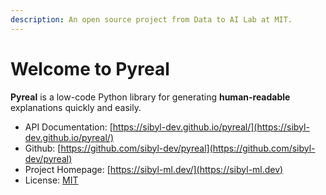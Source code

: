 ```yaml
---
description: An open source project from Data to AI Lab at MIT.
---
```


# Welcome to Pyreal

**Pyreal** is a low-code Python library for generating **human-readable** explanations quickly and easily.&#x20;

* API Documentation: [https://sibyl-dev.github.io/pyreal/](https://sibyl-dev.github.io/pyreal/)
* Github: [https://github.com/sibyl-dev/pyreal](https://github.com/sibyl-dev/pyreal)
* Project Homepage: [https://sibyl-ml.dev/](https://sibyl-ml.dev)
* License: [MIT](https://github.com/sibyl-dev/pyreal/blob/dev/LICENSE)
